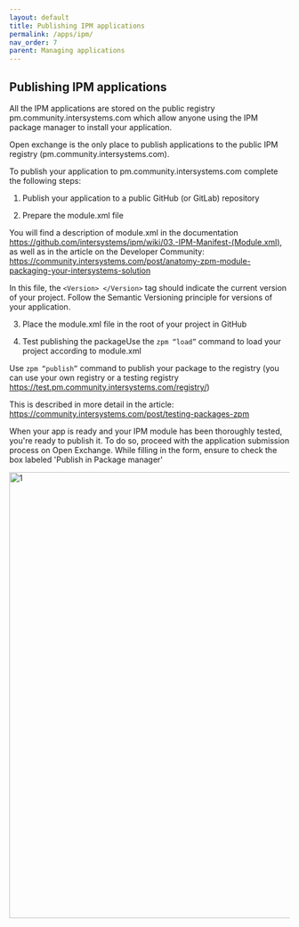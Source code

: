 ```yaml
---
layout: default
title: Publishing IPM applications
permalink: /apps/ipm/
nav_order: 7
parent: Managing applications
---
```


## Publishing IPM applications

All the IPM applications are stored on the public registry pm.community.intersystems.com which allow anyone using the IPM package manager to install your application.

Open exchange is the only place to publish applications to the public IPM registry (pm.community.intersystems.com).

To publish your application to pm.community.intersystems.com complete the following steps:

1. Publish your application to a public GitHub (or GitLab) repository

2. Prepare the module.xml file

You will find a description of module.xml in the documentation https://github.com/intersystems/ipm/wiki/03.-IPM-Manifest-(Module.xml), as well as in the article on the Developer Community: https://community.intersystems.com/post/anatomy-zpm-module-packaging-your-intersystems-solution

In this file, the `<Version> </Version>` tag should indicate the current version of your project. Follow the Semantic Versioning principle for versions of your application.

3. Place the module.xml file in the root of your project in GitHub

4. Test publishing the packageUse the `zpm “load”` command to load your project according to module.xml

Use `zpm “publish”` command to publish your package to the registry (you can use your own registry or a testing registry https://test.pm.community.intersystems.com/registry/)

This is described in more detail in the article: https://community.intersystems.com/post/testing-packages-zpm

When your app is ready and your IPM module has been thoroughly tested, you're ready to publish it. To do so, proceed with the application submission process on Open Exchange. While filling in the form, ensure to check the box labeled 'Publish in Package manager'

<img width="800" alt="1" src="/assets/images/apps/4-5.svg">
